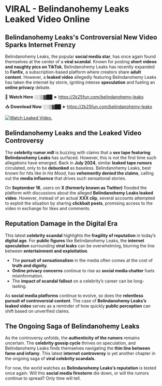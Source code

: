# VIRAL - Belindanohemy Leaks Leaked Video Online

## **Belindanohemy Leaks's Controversial New Video Sparks Internet Frenzy**  

Belindanohemy Leaks, the popular **social media star**, has once again found themselves at the center of a **viral scandal**. Known for posting **short videos and naughty pics on TikTok**, Belindanohemy Leaks has recently expanded to **Fanfix**, a subscription-based platform where creators share **adult content**. However, a **leaked video** allegedly featuring Belindanohemy Leaks has taken the internet by storm, igniting intense **speculation** and fueling an **online privacy** debate.  

🔴 **Watch Here** ░░▒▓██ ➤ https://2k25fun.com/belindanohemy-leaks  

📥 **Download Now** ░░▒▓██ ➤ https://2k25fun.com/belindanohemy-leaks  

[![Watch Leaked Video.](https://miro.medium.com/v2/resize:fit:828/format:webp/1*cilzJN44JGOrTw9NJCrNHA.gif "Watch Leaked Video")](https://2k25fun.com/belindanohemy-leaks)

## **Belindanohemy Leaks and the Leaked Video Controversy**  

The **celebrity rumor mill** is buzzing with claims that a **sex tape featuring Belindanohemy Leaks** has surfaced. However, this is not the first time such allegations have emerged. Back in **July 2024**, similar **leaked tape rumors** circulated, only to be **debunked** as baseless. Belindanohemy Leaks, best known for hits like *In Ha Mood*, has **vehemently denied the claims**, calling out the **media influence** that drives such sensational stories.  

On **September 16**, users on **X (formerly known as Twitter)** flooded the platform with discussions about the alleged **Belindanohemy Leaks leaked video**. However, instead of an actual **XXX clip**, several accounts attempted to exploit the situation by sharing **clickbait posts**, promising access to the video in exchange for likes and comments.  

## **Reputation Damage in the Digital Era**  

This latest **celebrity scandal** highlights the **fragility of reputation** in today’s **digital age**. For **public figures** like Belindanohemy Leaks, the **internet speculation** surrounding **viral leaks** can be overwhelming, blurring the line between **entertainment and exploitation**.  

- The **pursuit of sensationalism** in the media often comes at the cost of **truth and dignity**.  
- **Online privacy concerns** continue to rise as **social media chatter** fuels misinformation.  
- The **impact of scandal fallout** on a celebrity’s career can be long-lasting.  

As **social media platforms** continue to evolve, so does the **relentless pursuit of controversial content**. The case of **Belindanohemy Leaks’s leaked video** serves as a reminder of how quickly **public perception** can shift based on unverified claims.  

## **The Ongoing Saga of Belindanohemy Leaks**  

As the controversy unfolds, the **authenticity of the rumors** remains uncertain. The **celebrity gossip cycle** thrives on speculation, and Belindanohemy Leaks finds themselves navigating the **thin line between fame and infamy**. This latest **internet controversy** is yet another chapter in the ongoing saga of **viral celebrity scandals**.  

For now, the world watches as **Belindanohemy Leaks’s reputation** is tested once again. Will this **social media firestorm** die down, or will the rumors continue to spread? Only time will tell.